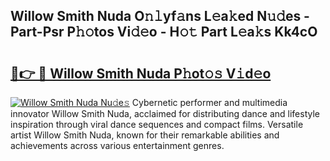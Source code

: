 ## Willow Smith Nuda O𝚗𝚕yf𝚊ns L𝚎a𝚔ed N𝚞𝚍es - Part-Psr P𝚑𝚘tos Vi𝚍𝚎o - H𝚘𝚝 Part L𝚎a𝚔s Kk4cO

# <h2><a href="http://kfclqb.oniu.top/?m=Willow+Smith+Nuda">🔗👉 🔴 Willow Smith Nuda P𝚑ot𝚘𝚜 V𝚒d𝚎o</a></h2>

[![Willow Smith Nuda Nu𝚍e𝚜](https://i.imgur.com/0qMVB7G.gif)](http://kfclqb.oniu.top/?m=Willow+Smith+Nuda)
Cybernetic performer and multimedia innovator Willow Smith Nuda, acclaimed for distributing dance and lifestyle inspiration through viral dance sequences and compact films. Versatile artist Willow Smith Nuda, known for their remarkable abilities and achievements across various entertainment genres.  
